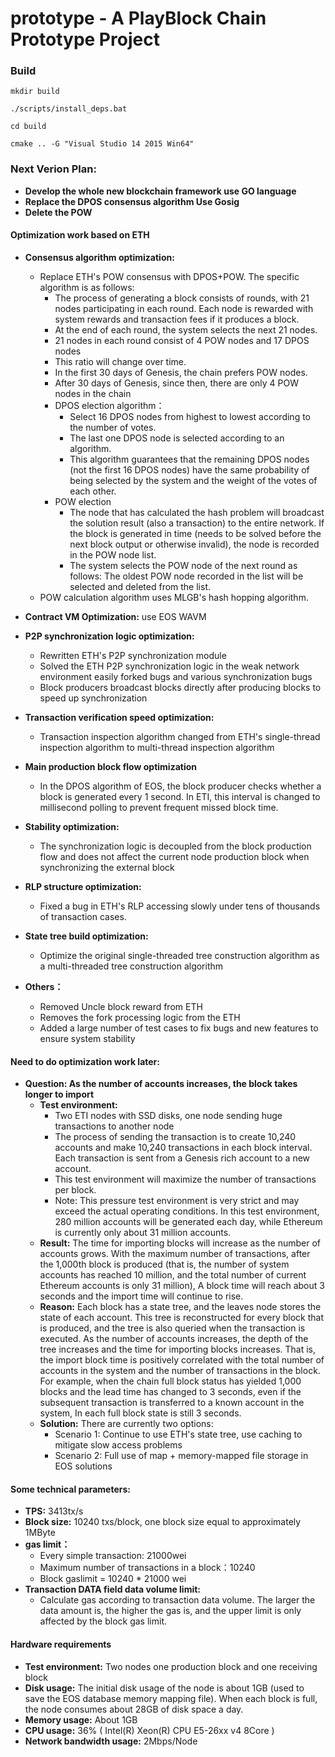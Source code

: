 # prototype - A PlayBlock Chain Prototype Project



### Build


```shell
mkdir build

./scripts/install_deps.bat

cd build

cmake .. -G "Visual Studio 14 2015 Win64"

```

### Next Verion Plan:
- **Develop the whole new blockchain framework use GO language**
- **Replace the DPOS consensus algorithm Use Gosig**
- **Delete the POW**

 
#### Optimization work based on ETH
- **Consensus algorithm optimization:**
	- Replace ETH's POW consensus with DPOS+POW. The specific algorithm is as follows:
		- The process of generating a block consists of rounds, with 21 nodes participating in each round. Each node is rewarded with system rewards and transaction fees if it produces a block.
		- At the end of each round, the system selects the next 21 nodes.
		- 21 nodes in each round consist of 4 POW nodes and 17 DPOS nodes
		- This ratio will change over time.
		- In the first 30 days of Genesis, the chain prefers POW nodes.
		- After 30 days of Genesis, since then, there are only 4 POW nodes in the chain
		- DPOS election algorithm：
			- Select 16 DPOS nodes from highest to lowest according to the number of votes.
			- The last one DPOS node is selected according to an algorithm.
			- This algorithm guarantees that the remaining DPOS nodes (not the first 16 DPOS nodes) have the same probability of being selected by the system and the weight of the votes of each other.
		- POW election
			- The node that has calculated the hash problem will broadcast the solution result (also a transaction) to the entire network. If the block is generated in time (needs to be solved before the next block output or otherwise invalid), the node is recorded in the POW node list.
			- The system selects the POW node of the next round as follows: The oldest POW node recorded in the list will be selected and deleted from the list.
	- POW calculation algorithm uses MLGB's hash hopping algorithm.

- **Contract VM Optimization:** use EOS WAVM
- **P2P synchronization logic optimization:**
	- Rewritten ETH's P2P synchronization module
	- Solved the ETH P2P synchronization logic in the weak network environment easily forked bugs and various synchronization bugs
	- Block producers broadcast blocks directly after producing blocks to speed up synchronization
- **Transaction verification speed optimization:**
	- Transaction inspection algorithm changed from ETH's single-thread inspection algorithm to multi-thread inspection algorithm
- **Main production block flow optimization**
	- In the DPOS algorithm of EOS, the block producer checks whether a block is generated every 1 second. In ETI, this interval is changed to millisecond polling to prevent frequent missed block time.
- **Stability optimization:**
	- The synchronization logic is decoupled from the block production flow and does not affect the current node production block when synchronizing the external block
- **RLP structure optimization:**
	- Fixed a bug in ETH's RLP accessing slowly under tens of thousands of transaction cases.
- **State tree build optimization:**
	- Optimize the original single-threaded tree construction algorithm as a multi-threaded tree construction algorithm
- **Others：**
	- Removed Uncle block reward from ETH
	- Removes the fork processing logic from the ETH
	- Added a large number of test cases to fix bugs and new features to ensure system stability

#### Need to do optimization work later:
- **Question: As the number of accounts increases, the block takes longer to import**
	- **Test environment:**
		- Two ETI nodes with SSD disks, one node sending huge transactions to another node
		- The process of sending the transaction is to create 10,240 accounts and make 10,240 transactions in each block interval. Each transaction is sent from a Genesis rich account to a new account.
		- This test environment will maximize the number of transactions per block.
		- Note: This pressure test environment is very strict and may exceed the actual operating conditions. In this test environment, 280 million accounts will be generated each day, while Ethereum is currently only about 31 million accounts.
	- **Result:** The time for importing blocks will increase as the number of accounts grows. With the maximum number of transactions, after the 1,000th block is produced (that is, the number of system accounts has reached 10 million, and the total number of current Ethereum accounts is only 31 million), A block time will reach about 3 seconds and the import time will continue to rise.
	- **Reason:** Each block has a state tree, and the leaves node stores the state of each account. This tree is reconstructed for every block that is produced, and the tree is also queried when the transaction is executed. As the number of accounts increases, the depth of the tree increases and the time for importing blocks increases. That is, the import block time is positively correlated with the total number of accounts in the system and the number of transactions in the block. For example, when the chain full block status has yielded 1,000 blocks and the lead time has changed to 3 seconds, even if the subsequent transaction is transferred to a known account in the system, In each full block state is still 3 seconds.
	- **Solution:** There are currently two options:
		- Scenario 1: Continue to use ETH's state tree, use caching to mitigate slow access problems
		- Scenario 2: Full use of map + memory-mapped file storage in EOS solutions
#### Some technical parameters:
- **TPS:** 3413tx/s
- **Block size:** 10240 txs/block, one block size equal to approximately 1MByte
- **gas limit：**
	- Every simple transaction: 21000wei
	- Maximum number of transactions in a block：10240
	- Block gaslimit = 10240 * 21000 wei
- **Transaction DATA field data volume limit:**
	- Calculate gas according to transaction data volume. The larger the data amount is, the higher the gas is, and the upper limit is only affected by the block gas limit.

#### Hardware requirements
- **Test environment:** Two nodes one production block and one receiving block
- **Disk usage:** The initial disk usage of the node is about 1GB (used to save the EOS database memory mapping file). When each block is full, the node consumes about 28GB of disk space a day.
- **Memory usage:** About 1GB
- **CPU  usage:** 36% ( Intel(R) Xeon(R) CPU E5-26xx v4 8Core )
- **Network bandwidth usage:** 2Mbps/Node

